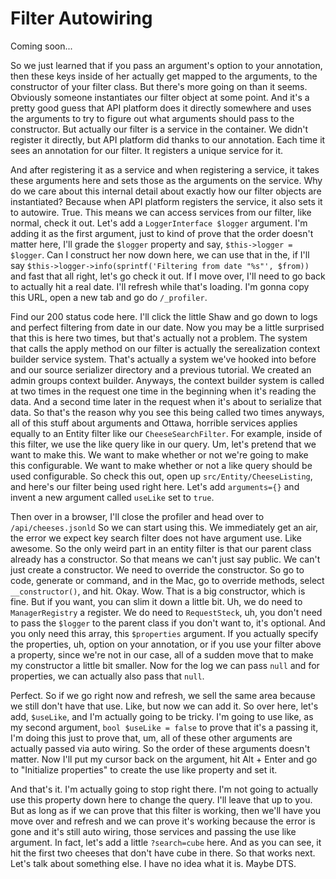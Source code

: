 # Filter Autowiring

Coming soon...

So we just learned that if you pass an argument's option to your annotation, then
these keys inside of her actually get mapped to the arguments, to the constructor of
your filter class. But there's more going on than it seems. Obviously someone
instantiates our filter object at some point. And it's a pretty good guess that API
platform does it directly somewhere and uses the arguments to try to figure out what
arguments should pass to the constructor. But actually our filter is a service in the
container. We didn't register it directly, but API platform did thanks to our
annotation. Each time it sees an annotation for our filter. It registers a unique
service for it.

And after registering it as a service and when registering a service, it takes these
arguments here and sets those as the arguments on the service. Why do we care about
this internal detail about exactly how our filter objects are instantiated? Because
when API platform registers the service, it also sets it to autowire. True. This
means we can access services from our filter, like normal, check it out. Let's add a
`LoggerInterface $logger` argument. I'm adding it as the first argument, just to kind
of prove that the order doesn't matter here, I'll grade the `$logger` property and say,
`$this->logger = $logger`. Can I construct her now down here, we can use that in the,
if I'll say `$this->logger->info(sprintf('Filtering from date "%s"', $from))` and fast that
 all right, let's go check it out. If I move over, I'll need to go back to
actually hit a real date. I'll refresh while that's loading. I'm gonna copy this URL,
open a new tab and go do `/_profiler`.

Find our 200 status code here. I'll click the little Shaw and go down to logs and
perfect filtering from date in our date. Now you may be a little surprised that this
is here two times, but that's actually not a problem. The system that calls the apply
method on our filter is actually the serealization context builder service system.
That's actually a system we've hooked into before and our source serializer directory
and a previous tutorial. We created an admin groups context builder. Anyways, the
context builder system is called at two times in the request one time in the
beginning when it's reading the data. And a second time later in the request when
it's about to serialize that data. So that's the reason why you see this being called
two times anyways, all of this stuff about arguments and Ottawa, horrible services
applies equally to an Entity filter like our `CheeseSearchFilter`. For example,
inside of this filter, we use the like query like in our query. Um, let's pretend
that we want to make this. We want to make whether or not we're going to make this
configurable. We want to make whether or not a like query should be used
configurable. So check this out, open up `src/Entity/CheeseListing`, and here's our
filter being used right here. Let's add `arguments={}` and invent a new argument called
`useLike` set to `true`.

Then over in a browser, I'll close the profiler and head over to `/api/cheeses.jsonld`
So we can start using this. We immediately get an air, the error we expect
key search filter does not have argument use. Like awesome. So the only weird part in
an entity filter is that our parent class already has a constructor. So that means we
can't just say public. We can't just create a constructor. We need to override the
constructor. So go to code, generate or command, and in the Mac, go to override
methods, select `__constructor()`, and hit. Okay. Wow. That is a big constructor, which is
fine. But if you want, you can slim it down a little bit. Uh, we do need to `ManagerRegistry` a
register. We do need to `RequestSteck`, uh, you don't need to pass the `$logger` to the
parent class if you don't want to, it's optional. And you only need this array, this
`$properties` argument. If you actually specify the properties, uh, option on your
annotation, or if you use your filter above a property, since we're not in our case,
all of a sudden move that to make my constructor a little bit smaller. Now for the
log we can pass `null` and for properties, we can actually also pass that `null`.

Perfect. So if we go right now and refresh, we sell the same area because we still
don't have that use. Like, but now we can add it. So over here, let's add, `$useLike`,
and I'm actually going to be tricky. I'm going to use like, as my second argument,
`bool $useLike = false` to prove that it's a passing it, I'm doing this just to prove
that, um, all of these other arguments are actually passed via auto wiring. So the
order of these arguments doesn't matter. Now I'll put my cursor back on the argument,
hit Alt + Enter and go to "Initialize properties" to create the use like property and set
it.

And that's it. I'm actually going to stop right there. I'm not going to actually use
this property down here to change the query. I'll leave that up to you. But as long
as if we can prove that this filter is working, then we'll have you move over and
refresh and we can prove it's working because the error is gone and it's still auto
wiring, those services and passing the use like argument. In fact, let's add a little
`?search=cube` here. And as you can see, it hit the first two cheeses
that don't have cube in there. So that works next. Let's talk about something else. I
have no idea what it is. Maybe DTS.

